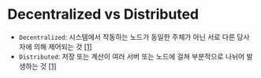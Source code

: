 # Decentralized vs Distributed

- `Decentralized`: 시스템에서 작동하는 노드가 동일한 주체가 아닌 서로 다른 당사자에 의해 제어되는 것 [[1]](https://github.com/siksum/DeFi-paper-review#:~:text=Deconstructing%20%E2%80%98Decentralization%E2%80%99%3A%20Exploring%20the%20Core%20Claim%20of%20Crypto%20Systems)
- `Distributed`: 저장 또는 계산이 여러 서버 또는 노드에 걸쳐 부분적으로 나뉘어 발생하는 것 [[1]](https://github.com/siksum/DeFi-paper-review#:~:text=Deconstructing%20%E2%80%98Decentralization%E2%80%99%3A%20Exploring%20the%20Core%20Claim%20of%20Crypto%20Systems)

<br>

